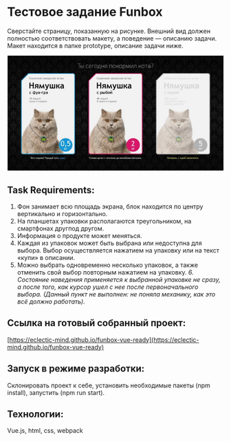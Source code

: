 # Тестовое задание Funbox

Сверстайте страницу, показанную на рисунке. Внешний вид должен полностью соответствовать макету, а поведение — описанию задачи. Макет находится в папке prototype, описание задачи ниже.

![Funbox layout](layout.jpg)

## Task Requirements:

1. Фон занимает всю площадь экрана, блок находится по центру вертикально и горизонтально.
2. На планшетах упаковки располагаются треугольником, на смартфонах другпод другом.
3. Информация о продукте может меняться.
4. Каждая из упаковок может быть выбрана или недоступна для выбора. Выбор осуществляется нажатием на упаковку или на текст «купи» в описании.
5. Можно выбрать одновременно несколько упаковок, а также отменить свой выбор повторным нажатием на упаковку.
*6. Состояние наведения применяется к выбранной упаковке не сразу, а после того, как курсор ушел с нее после первоначального выбора. (Данный  пункт не выполнен: не поняла механику, как это всё должно работать).*

## Ссылка на готовый собранный проект: 

[https://eclectic-mind.github.io/funbox-vue-ready](https://eclectic-mind.github.io/funbox-vue-ready)

## Запуск в режиме разработки: 

Склонировать проект к себе, установить необходимые пакеты (npm install), запустить (npm run start).

## Технологии: 

Vue.js, html, css, webpack